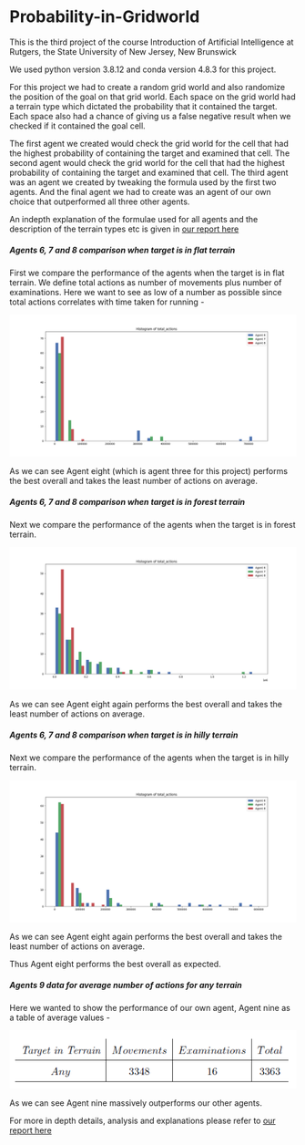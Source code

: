 # Probability-in-Gridworld
This is the third project of the course Introduction of Artificial Intelligence at Rutgers, the State University of New Jersey, New Brunswick

We used python version 3.8.12 and conda version 4.8.3 for this project.

For this project we had to create a random grid world and also randomize the position of the goal on that grid world. Each space on the grid world had a terrain type which dictated
the probability that it contained the target. Each space also had a chance of giving us a false negative result when we checked if it contained the goal cell. 

The first agent we created would check the grid world for the cell that had the highest probability of containing the target and examined that cell. The second agent would check
the grid world for the cell that had the highest probability of containing the target and examined that cell. The third agent was an agent we created by tweaking the
formula used by the first two agents. And the final agent we had to create was an agent of our own choice that outperformed all three other agents.

An indepth explanation of the formulae used for all agents and the description of the terrain types etc is given in [our report here](https://github.com/Utsav-Patel/Probability-in-Gridworld/blob/master/Probability_in_Gridworld.pdf)

##### Agents 6, 7 and 8 comparison when target is in flat terrain

First we compare the performance of the agents when the target is in flat terrain. We define total actions as number of movements plus number of examinations. Here we want to
see as low of a number as possible since total actions correlates with time taken for running -

<p align="center">
	<img src="/images/flat_target_80_grids_100x100_total_actions_comparison_histogram.png">
</p>

As we can see Agent eight (which is agent three for this project) performs the best overall and takes the least number of actions on average.


##### Agents 6, 7 and 8 comparison when target is in forest terrain

Next we compare the performance of the agents when the target is in forest terrain.

<p align="center">
	<img src="/images/forest_target_80_grids_100x100_total_actions_comparison_histogram.png">
</p>

As we can see Agent eight again performs the best overall and takes the least number of actions on average.


##### Agents 6, 7 and 8 comparison when target is in hilly terrain

Next we compare the performance of the agents when the target is in hilly terrain.

<p align="center">
	<img src="/images/hilly_target_80_grids_100x100_total_actions_comparison_histogram.png">
</p>

As we can see Agent eight again performs the best overall and takes the least number of actions on average.

Thus Agent eight performs the best overall as expected. 


##### Agents 9 data for average number of actions for any terrain

Here we wanted to show the performance of our own agent, Agent nine as a table of average values -

<p align="center">
	<img src="/images/agent9.PNG">
</p>

As we can see Agent nine massively outperforms our other agents.


For more in depth details, analysis and explanations please refer to [our report here](https://github.com/Utsav-Patel/Probability-in-Gridworld/blob/master/Probability_in_Gridworld.pdf)